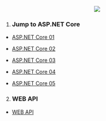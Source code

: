 <p align='center'><img src='https://visualstudiomagazine.com/articles/2018/12/07/~/media/ECG/visualstudiomagazine/Images/2018/12/netcore3.asxh' ><p/>


1. ### Jump to ASP.NET Core

  * [ASP.NET Core 01](https://github.com/VanHakobyan/ISTC_Coding_School/tree/master/ISTC.FiveStage.Technology/ISTC.FiveStage.Technology.JumpAspNetCore.AspNetCore_02)
   
   * [ASP.NET Core 02](https://github.com/VanHakobyan/ISTC_Coding_School/tree/master/ISTC.FiveStage.Technology/ISTC.FiveStage.Technology.JumpAspNetCore.AspNetCore_03)
  
  * [ASP.NET Core 03](https://github.com/VanHakobyan/ISTC_Coding_School/tree/master/ISTC.FiveStage.Technology/ISTC.FiveStage.Technology.JumpAspNetCore.AspNetCore_04)
  
  * [ASP.NET Core 04](https://github.com/VanHakobyan/ISTC_Coding_School/tree/master/ISTC.FiveStage.Technology/ISTC.FiveStage.Technology.JumpAspNetCore.AspNetCore_05)
  
  * [ASP.NET Core 05](https://github.com/VanHakobyan/ISTC_Coding_School/tree/master/ISTC.FiveStage.Technology/ISTC.FiveStage.Technology.JumpAspNetCore.AspNetCore_06)
  
  

2. ### WEB API

  * [WEB API](https://github.com/VanHakobyan/ISTC_Coding_School/tree/master/ISTC.FiveStage.Technology/ISTC.FiveStage.Technology.WebApi.API_01)
